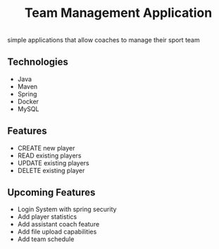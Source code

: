 <h1 align="center"> Team Management Application </h1> <br>
simple applications that allow coaches to manage their sport team

## Technologies
* Java
* Maven
* Spring
* Docker
* MySQL

## Features
* CREATE new player
* READ existing players
* UPDATE existing players
* DELETE existing player

## Upcoming Features
* Login System with spring security
* Add player statistics
* Add assistant coach feature
* Add file upload capabilities
* Add team schedule
